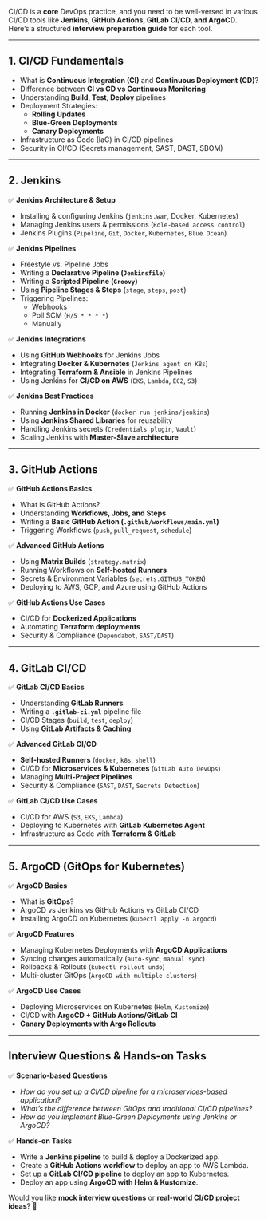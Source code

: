 CI/CD is a **core** DevOps practice, and you need to be well-versed in various CI/CD tools like **Jenkins, GitHub Actions, GitLab CI/CD, and ArgoCD**. Here’s a structured **interview preparation guide** for each tool.  

---

## **1. CI/CD Fundamentals**
- What is **Continuous Integration (CI)** and **Continuous Deployment (CD)**?  
- Difference between **CI vs CD vs Continuous Monitoring**  
- Understanding **Build, Test, Deploy** pipelines  
- Deployment Strategies:
  - **Rolling Updates**
  - **Blue-Green Deployments**
  - **Canary Deployments**
- Infrastructure as Code (IaC) in CI/CD pipelines  
- Security in CI/CD (Secrets management, SAST, DAST, SBOM)  

---

## **2. Jenkins**
✅ **Jenkins Architecture & Setup**  
- Installing & configuring Jenkins (`jenkins.war`, Docker, Kubernetes)  
- Managing Jenkins users & permissions (`Role-based access control`)  
- Jenkins Plugins (`Pipeline`, `Git`, `Docker`, `Kubernetes`, `Blue Ocean`)  

✅ **Jenkins Pipelines**  
- Freestyle vs. Pipeline Jobs  
- Writing a **Declarative Pipeline (`Jenkinsfile`)**  
- Writing a **Scripted Pipeline (`Groovy`)**  
- Using **Pipeline Stages & Steps** (`stage`, `steps`, `post`)  
- Triggering Pipelines:
  - Webhooks
  - Poll SCM (`H/5 * * * *`)
  - Manually  

✅ **Jenkins Integrations**  
- Using **GitHub Webhooks** for Jenkins Jobs  
- Integrating **Docker & Kubernetes** (`Jenkins agent on K8s`)  
- Integrating **Terraform & Ansible** in Jenkins Pipelines  
- Using Jenkins for **CI/CD on AWS** (`EKS`, `Lambda`, `EC2`, `S3`)  

✅ **Jenkins Best Practices**  
- Running **Jenkins in Docker** (`docker run jenkins/jenkins`)  
- Using **Jenkins Shared Libraries** for reusability  
- Handling Jenkins secrets (`Credentials plugin`, `Vault`)  
- Scaling Jenkins with **Master-Slave architecture**  

---

## **3. GitHub Actions**
✅ **GitHub Actions Basics**  
- What is GitHub Actions?  
- Understanding **Workflows, Jobs, and Steps**  
- Writing a **Basic GitHub Action (`.github/workflows/main.yml`)**  
- Triggering Workflows (`push`, `pull_request`, `schedule`)  

✅ **Advanced GitHub Actions**  
- Using **Matrix Builds** (`strategy.matrix`)  
- Running Workflows on **Self-hosted Runners**  
- Secrets & Environment Variables (`secrets.GITHUB_TOKEN`)  
- Deploying to AWS, GCP, and Azure using GitHub Actions  

✅ **GitHub Actions Use Cases**  
- CI/CD for **Dockerized Applications**  
- Automating **Terraform deployments**  
- Security & Compliance (`Dependabot`, `SAST/DAST`)  

---

## **4. GitLab CI/CD**
✅ **GitLab CI/CD Basics**  
- Understanding **GitLab Runners**  
- Writing a **`.gitlab-ci.yml`** pipeline file  
- CI/CD Stages (`build`, `test`, `deploy`)  
- Using **GitLab Artifacts & Caching**  

✅ **Advanced GitLab CI/CD**  
- **Self-hosted Runners** (`docker`, `k8s`, `shell`)  
- CI/CD for **Microservices & Kubernetes** (`GitLab Auto DevOps`)  
- Managing **Multi-Project Pipelines**  
- Security & Compliance (`SAST`, `DAST`, `Secrets Detection`)  

✅ **GitLab CI/CD Use Cases**  
- CI/CD for AWS (`S3`, `EKS`, `Lambda`)  
- Deploying to Kubernetes with **GitLab Kubernetes Agent**  
- Infrastructure as Code with **Terraform & GitLab**  

---

## **5. ArgoCD (GitOps for Kubernetes)**
✅ **ArgoCD Basics**  
- What is **GitOps**?  
- ArgoCD vs Jenkins vs GitHub Actions vs GitLab CI/CD  
- Installing ArgoCD on Kubernetes (`kubectl apply -n argocd`)  

✅ **ArgoCD Features**  
- Managing Kubernetes Deployments with **ArgoCD Applications**  
- Syncing changes automatically (`auto-sync`, `manual sync`)  
- Rollbacks & Rollouts (`kubectl rollout undo`)  
- Multi-cluster GitOps (`ArgoCD with multiple clusters`)  

✅ **ArgoCD Use Cases**  
- Deploying Microservices on Kubernetes (`Helm`, `Kustomize`)  
- CI/CD with **ArgoCD + GitHub Actions/GitLab CI**  
- **Canary Deployments with Argo Rollouts**  

---

## **Interview Questions & Hands-on Tasks**
✅ **Scenario-based Questions**  
- *How do you set up a CI/CD pipeline for a microservices-based application?*  
- *What’s the difference between GitOps and traditional CI/CD pipelines?*  
- *How do you implement Blue-Green Deployments using Jenkins or ArgoCD?*  

✅ **Hands-on Tasks**  
- Write a **Jenkins pipeline** to build & deploy a Dockerized app.  
- Create a **GitHub Actions workflow** to deploy an app to AWS Lambda.  
- Set up a **GitLab CI/CD pipeline** to deploy an app to Kubernetes.  
- Deploy an app using **ArgoCD with Helm & Kustomize**.  

Would you like **mock interview questions** or **real-world CI/CD project ideas**? 🚀
